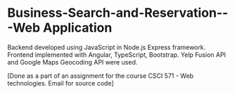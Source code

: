 # Business-Search-and-Reservation---Web Application
Backend developed using JavaScript in Node.js Express framework. Frontend implemented with Angular, TypeScript, Bootstrap. Yelp Fusion API and Google Maps Geocoding API were used.










[Done as a part of an assignment for the course CSCI 571 - Web technologies. Email for source code]
